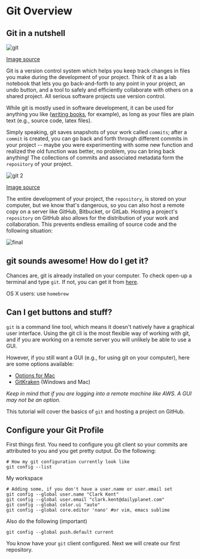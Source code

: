 # Git Overview

## Git in a nutshell

![git](https://imgs.xkcd.com/comics/git.png)

[Image source](https://xkcd.com/1597/)

Git is a version control system which helps you keep track changes in files you make during the development
of your project. Think of it as a lab notebook that lets you go back-and-forth to any point in your project,
an undo button, and a tool to safely and efficiently collaborate with others on a shared project. 
All serious software projects use version control. 

While git is mostly used in software development, it can be used for anything you like
([writing books](https://www.gitbook.com/), for example), as long as your files are plain text
(e.g., source code, latex files). 

Simply speaking, git saves snapshots of your work called `commits`; after a `commit` is created, you can go back
and forth through different commits in your project -- maybe you were experimenting with some new function and 
realized the old function was better, no problem, you can bring back anything! The collections of commits and associated
metadata form the `repository` of your project. 

![git 2](https://imgs.xkcd.com/comics/git_commit.png)

[Image source](https://xkcd.com/1296/)

The entire development of your project, the `repository`, is stored on your computer, but we know that's
dangerous, so you can also host a remote copy on a server like GitHub, Bitbucket, or GitLab. Hosting a project's
`repository` on GitHub also allows for the distribution of your work and collaboration. This prevents 
endless emailing of source code and the following situation: 

![final](www.phdcomics.com/comics/archive/phd101212s.gif)


## git sounds awesome! How do I get it?

Chances are, git is already installed on your computer. To check open-up a terminal and type `git`. 
If not, you can get it from [here](https://git-scm.com/).

OS X users: use `homebrew` 
    
## Can I get buttons and stuff?

`git` is a command line tool, which means it doesn't natively have a graphical user interface. Using the
git cli is the most flexible way of working with git, and if you are working on a remote server you will 
unlikely be able to use a GUI. 

However, if you still want a GUI (e.g., for using git on your computer), here are some options 
available:

*   [Options for Mac](https://git-scm.com/download/gui/mac)
*   [GitKraken](https://www.gitkraken.com/) (Windows and Mac)

*Keep in mind that if you are logging into a remote machine like AWS. A GUI may not be an option.*

This tutorial will cover the basics of `git` and hosting a project on GitHub. 


## Configure your Git Profile

First things first. You need to configure you git client so your commits are attributed to you
and you get pretty output. Do the following: 

```
# How my git configuration currently look like
git config --list
```

 My workspace

```
# Adding some, if you don't have a user.name or user.email set
git config --global user.name "Clark Kent"
git config --global user.email "clark.kent@dailyplanet.com"
git config --global color.ui "auto"
git config --global core.editor 'nano' #or vim, emacs sublime
```

Also do the following (important)
```
git config --global push.default current
```
You know have your `git` client configured. Next we will create 
our first repository. 
